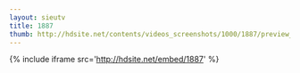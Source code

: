 ```yaml
---
layout: sieutv
title: 1887
thumb: http://hdsite.net/contents/videos_screenshots/1000/1887/preview_360p.mp4.jpg
---
```

{% include iframe src='http://hdsite.net/embed/1887' %}
 
